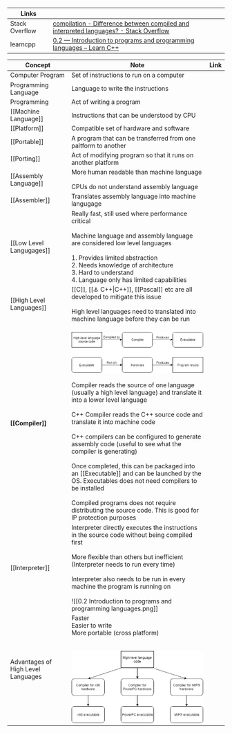 


| Links          |                                                                                                                                                                                                               |
| -------------- | ------------------------------------------------------------------------------------------------------------------------------------------------------------------------------------------------------------- |
| Stack Overflow | [compilation - Difference between compiled and interpreted languages? - Stack Overflow](https://stackoverflow.com/questions/38491212/difference-between-compiled-and-interpreted-languages/38491646#38491646) |
| learncpp       | [0.2 — Introduction to programs and programming languages – Learn C++](https://www.learncpp.com/cpp-tutorial/introduction-to-programming-languages/)                                                          |

| Concept                            | Note                                                                                                                                                                                                                                                                                                                                                                                                                                                                                                                                                                                                                         | Link |
| ---------------------------------- | ---------------------------------------------------------------------------------------------------------------------------------------------------------------------------------------------------------------------------------------------------------------------------------------------------------------------------------------------------------------------------------------------------------------------------------------------------------------------------------------------------------------------------------------------------------------------------------------------------------------------------- | ---- |
| Computer Program                   | Set of instructions to run on a computer                                                                                                                                                                                                                                                                                                                                                                                                                                                                                                                                                                                     |      |
| Programming Language               | Language to write the instructions                                                                                                                                                                                                                                                                                                                                                                                                                                                                                                                                                                                           |      |
| Programming                        | Act of writing a program                                                                                                                                                                                                                                                                                                                                                                                                                                                                                                                                                                                                     |      |
| [[Machine Language]]               | Instructions that can be understood by CPU                                                                                                                                                                                                                                                                                                                                                                                                                                                                                                                                                                                   |      |
| [[Platform]]                       | Compatible set of hardware and software                                                                                                                                                                                                                                                                                                                                                                                                                                                                                                                                                                                      |      |
| [[Portable]]                       | A program that can be transferred from one paltform to another                                                                                                                                                                                                                                                                                                                                                                                                                                                                                                                                                               |      |
| [[Porting]]                        | Act of modifying program so that it runs on another platform                                                                                                                                                                                                                                                                                                                                                                                                                                                                                                                                                                 |      |
| [[Assembly Language]]              | More human readable than machine language<br><br>CPUs do not understand assembly language <br>                                                                                                                                                                                                                                                                                                                                                                                                                                                                                                                               |      |
| [[Assembler]]                      | Translates assembly language into machine langugage                                                                                                                                                                                                                                                                                                                                                                                                                                                                                                                                                                          |      |
| [[Low Level Langugages]]           | Really fast, still used where performance critical <br><br>Machine language and assembly language are considered low level languages<br><br>1. Provides limited abstraction <br>2. Needs knowledge of architecture <br>3. Hard to understand <br>4. Language only has limited capabilities <br>                                                                                                                                                                                                                                                                                                                              |      |
| [[High Level Languages]]           | [[C]], [[⚓ C++\|C++]], [[Pascal]] etc are all developed to mitigate this issue <br><br>High level languages need to translated into machine language before they can be run<br>                                                                                                                                                                                                                                                                                                                                                                                                                                              |      |
| **[[Compiler]]**                   | <br>![](img/image.png)<br><br>Compiler reads the source of one language (usually a high level language) and translate it into a lower level language<br><br>C++ Compiler reads the C++ source code and translate it into machine code <br><br>C++ compilers can be configured to generate assembly code (useful to see what the compiler is generating)<br><br>Once completed, this can be packaged into an [[Executable]] and can be launched by the OS. Executables does not need compilers to be installed<br><br>Compiled programs does not require distributing the source code. This is good for IP protection purposes |      |
| [[Interpreter]]                    | Interpreter directly executes the instructions in the source code without being compiled first<br><br>More flexible than others but inefficient (Interpreter needs to run every time)<br><br>Interpreter also needs to be run in every machine the program is running on <br><br>![[0.2 Introduction to programs and programming languages.png]]                                                                                                                                                                                                                                                                             |      |
| Advantages of High Level Languages | Faster                         <br>Easier to write                <br>More portable (cross platform) <br><br><br>![img](img/image-4.png)<br>                                                                                                                                                                                                                                                                                                                                                                                                                                                                           |      |


